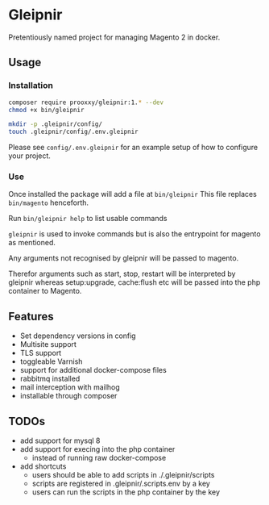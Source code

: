 # Gleipnir

Pretentiously named project for managing Magento 2 in docker.

## Usage

### Installation
```bash
composer require prooxxy/gleipnir:1.* --dev
chmod +x bin/gleipnir

mkdir -p .gleipnir/config/
touch .gleipnir/config/.env.gleipnir

```

Please see `config/.env.gleipnir` for an example setup of how to configure your project.

### Use

Once installed the package will add a file at `bin/gleipnir`
This file replaces `bin/magento` henceforth.

Run `bin/gleipnir help` to list usable commands

`gleipnir` is used to invoke commands but is also the entrypoint for magento as mentioned.

Any arguments not recognised by gleipnir will be passed to magento.

Therefor arguments such as start, stop, restart will be interpreted by gleipnir whereas setup:upgrade, cache:flush etc will be passed into the php container to Magento.

## Features

* Set dependency versions in config
* Multisite support
* TLS support
* toggleable Varnish
* support for additional docker-compose files
* rabbitmq installed
* mail interception with mailhog
* installable through composer


## TODOs
* add support for mysql 8
* add support for execing into the php container
    - instead of running raw docker-compose
* add shortcuts
    - users should be able to add scripts in ./.gleipnir/scripts
    - scripts are registered in .gleipnir/.scripts.env by a key
    - users can run the scripts in the php container by the key
